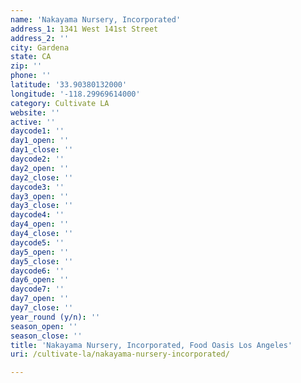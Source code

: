 ```yaml
---
name: 'Nakayama Nursery, Incorporated'
address_1: 1341 West 141st Street
address_2: ''
city: Gardena
state: CA
zip: ''
phone: ''
latitude: '33.90380132000'
longitude: '-118.29969614000'
category: Cultivate LA
website: ''
active: ''
daycode1: ''
day1_open: ''
day1_close: ''
daycode2: ''
day2_open: ''
day2_close: ''
daycode3: ''
day3_open: ''
day3_close: ''
daycode4: ''
day4_open: ''
day4_close: ''
daycode5: ''
day5_open: ''
day5_close: ''
daycode6: ''
day6_open: ''
daycode7: ''
day7_open: ''
day7_close: ''
year_round (y/n): ''
season_open: ''
season_close: ''
title: 'Nakayama Nursery, Incorporated, Food Oasis Los Angeles'
uri: /cultivate-la/nakayama-nursery-incorporated/

---
```

